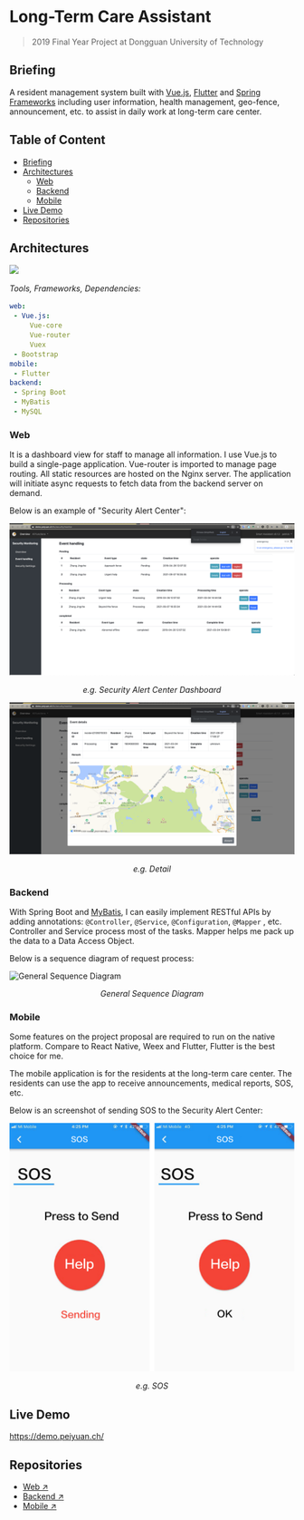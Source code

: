 # Long-Term Care Assistant

> 2019 Final Year Project at Dongguan University of Technology

## Briefing
A resident management system built with [Vue.js](https://vuejs.org), [Flutter](https://flutter.dev) and [Spring Frameworks](https://spring.io) including user information, health management, geo-fence, announcement, etc. to assist in daily work at long-term care center.  

## Table of Content
- [Briefing](#briefing)
- [Architectures](#architectures)
  - [Web](#web)
  - [Backend](#backend)
  - [Mobile](#mobile)
- [Live Demo](#live-demo)
- [Repositories](#repositories)
<!-- - [Overall](#overall) -->

## Architectures
![](https://mermaid.ink/img/eyJjb2RlIjoiZ3JhcGggTFJcbiAgICBBW0Jyb3dzZXIvaU9TL0FuZHJvaWRdIC0tPnxTZW5kIFJlcXVlc3R8IEJbV2ViIFNlcnZlcl1cbiAgICBCIC0tPiB8UXVlcnl8IENbRGF0YWJhc2VdXG4gICAgQyAtLT58UmV0dXJuIERhdGF8IEJcbiAgICBCIC0tPnxSZXNwb25zZXwgQSIsIm1lcm1haWQiOnsidGhlbWUiOiJkZWZhdWx0In0sInVwZGF0ZUVkaXRvciI6dHJ1ZSwiYXV0b1N5bmMiOnRydWUsInVwZGF0ZURpYWdyYW0iOnRydWV9)

*Tools, Frameworks, Dependencies:*
```yml
web: 
 - Vue.js:
     Vue-core
     Vue-router
     Vuex
 - Bootstrap
mobile:
 - Flutter
backend:
 - Spring Boot
 - MyBatis
 - MySQL
```

### Web
It is a dashboard view for staff to manage all information. I use Vue.js to build a single-page application. Vue-router is imported to manage page routing. All static resources are hosted on the Nginx server. The application will initiate async requests to fetch data from the backend server on demand.

Below is an example of "Security Alert Center":

![Security Center Dashboard](img/dashboard-view.png)
*<div align="center">e.g. Security Alert Center Dashboard</div>*

![Event Detail](img/security-detail.png)
*<div align="center">e.g. Detail</div>*


### Backend
With Spring Boot and [MyBatis](https://mybatis.org/mybatis-3/), I can easily implement RESTful APIs by adding annotations: `@Controller`, `@Service`, `@Configuration`, `@Mapper` , etc. Controller and Service process most of the tasks. Mapper helps me pack up the data to a Data Access Object. 

Below is a sequence diagram of request process: 

![General Sequence Diagram](https://mermaid.ink/img/eyJjb2RlIjoic2VxdWVuY2VEaWFncmFtXG4gICAgVXNlci0-PitDb250cm9sbGVyOiBSZXF1ZXN0XG4gICAgQ29udHJvbGxlci0-PkNvbnRyb2xsZXI6IEF1dGhlbnRpY2F0aW9uIHdpdGggc2Vzc2lvblxuICAgIENvbnRyb2xsZXItLT4-VXNlcjogQXV0aGVudGljYXRpb24gRmFpbGVkXG4gICAgQ29udHJvbGxlci0-PitTZXJ2aWNlOiBBdXRoZW50aWNhdGlvbiB3aXRoIFVzZXIgY3JlZGVudGlhbHNcbiAgICBTZXJ2aWNlLT4-K0RhdGEgQWNjZXNzIE9iamVjdDogQXV0aGVudGljYXRpb24gU2VydmljZVxuICAgIERhdGEgQWNjZXNzIE9iamVjdC0-PitEYXRhYmFzZTogUXVlcnlcbiAgICBEYXRhYmFzZS0tPj5EYXRhIEFjY2VzcyBPYmplY3Q6ICBSZXR1cm4gUXVlcnkgUmVzdWx0XG4gICAgRGF0YSBBY2Nlc3MgT2JqZWN0LS0-PlNlcnZpY2U6IFJldHVybiBEQU9cbiAgICBTZXJ2aWNlLS0-PkNvbnRyb2xsZXI6IFZlcmlmeSBBdXRoZW50aWNhdGlvblxuICAgIENvbnRyb2xsZXItLT4-VXNlcjogQXV0aGVudGljYXRpb24gRmFpbGVkXG4gICAgQ29udHJvbGxlci0-PkNvbnRyb2xsZXI6IEF1dGhlbnRpY2F0aW9uIFBhc3NcbiAgICBDb250cm9sbGVyLT4-U2VydmljZTogQ29udGludWUgUmVxdWVzdFxuICAgIFNlcnZpY2UtPj5EYXRhIEFjY2VzcyBPYmplY3Q6IFJlcXVlc3QgREFPXG4gICAgRGF0YSBBY2Nlc3MgT2JqZWN0LT4-RGF0YWJhc2U6IFF1ZXJ5XG4gICAgRGF0YWJhc2UtLT4-LURhdGEgQWNjZXNzIE9iamVjdDogUmV0dXJuIFF1ZXJ5IFJlc3VsdFxuICAgIERhdGEgQWNjZXNzIE9iamVjdC0tPj4tU2VydmljZTogUmV0dXJuIERBT1xuICAgIFNlcnZpY2UtLT4-LUNvbnRyb2xsZXI6IEFzc2VtYmxlIEpTT05cbiAgICBDb250cm9sbGVyLS0-Pi1Vc2VyOiBSZWNlaXZlIERhdGFcbiAgICAgICAgICAgICIsIm1lcm1haWQiOnsidGhlbWUiOiJkZWZhdWx0In0sInVwZGF0ZUVkaXRvciI6ZmFsc2UsImF1dG9TeW5jIjp0cnVlLCJ1cGRhdGVEaWFncmFtIjpmYWxzZX0)

*<div align="center">General Sequence Diagram</div>*

### Mobile
Some features on the project proposal are required to run on the native platform. Compare to React Native, Weex and Flutter, Flutter is the best choice for me. 

The mobile application is for the residents at the long-term care center. The residents can use the app to receive announcements, medical reports, SOS, etc.

Below is an screenshot of sending SOS to the Security Alert Center:

![](img/sos.jpg)

*<div align="center">e.g. SOS</div>*

<!-- ## Overall
It is my first full-stack project finished by myself.  Not so bad, but not so good.

I learned these frames by myself in the two months after class. During the learning stage, I read through documentations, checked out a bunch of demo applications and wrote my own codes based on the examples. I think I gained a lot during that period: 

- The first time I knew how to build RESTful API with Spring Boot.

- Set up a fancy web dashboard quickly with Vue.js and Bootstrap.

- Built Android and iOS applications at the same time by utilizing Flutter.

With limited understanding of those techniques, I started to build up this application. Luckily, it was done before the due date. However, the drawbacks of developing with limited experience are obviously:

- **No Specific Plans**: Most of the modules were built without planning in advance. Waste a lot of time on considering what to do and how to do when programming. 

- **No Standardized Documentations**: APIs were formed in a messy format and undocumented. It's not friendly for frontend development when invoking APIs. 
  
- **Unprofessional Solution**: Some features were implemented without in-deep consideration. Used `session` to manage user authentication and authorization. Once the server crashes, or if the application is deployed on a cluster, user cannot access the services properly.

- **Redundant Codes**: Some components were developed repeatedly. 

Although the project was done, I still keep learning and keep fixing up those cons as well. Mastering a skill from 0 to 1 is easy, but how to enlarge 1 to 10, 100, 1000... is my next step:)
 -->
## Live Demo
https://demo.peiyuan.ch/

## Repositories
- [Web ↗️](https://github.com/puiiyuen/ltc-assistant-frontend)
- [Backend ↗️](https://github.com/puiiyuen/ltc-assistant-backend)
- [Mobile ↗️](https://github.com/puiiyuen/ltc-assistant-mobile)
